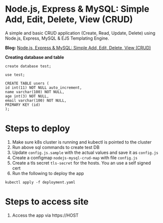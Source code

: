 Node.js, Express & MySQL: Simple Add, Edit, Delete, View (CRUD)
========

A simple and basic CRUD application (Create, Read, Update, Delete) using Node.js, Express, MySQL & EJS Templating Engine.

**Blog:** [Node.js, Express & MySQL: Simple Add, Edit, Delete, View (CRUD)](http://blog.chapagain.com.np/node-js-express-mysql-simple-add-edit-delete-view-crud/)

**Creating database and table**

```
create database test;

use test;

CREATE TABLE users (
id int(11) NOT NULL auto_increment,
name varchar(100) NOT NULL,
age int(3) NOT NULL,
email varchar(100) NOT NULL,
PRIMARY KEY (id)
);
```

# Steps to deploy

1. Make sure k8s cluster is running and kubectl is pointed to the cluster
1. Run above sql commands to create test DB
1. Update `config.js.sample` with the actual values and save it as `config.js`
1. Create a configmap `nodejs-mysql-crud-map` with file `config.js`
1. Create a tls secret `tls-secret` for the hosts. You an use a self signed cert
1. Run the following to deploy the app
```shell
kubectl apply -f deployment.yaml
```

# Steps to access site
1. Access the app via https://HOST

